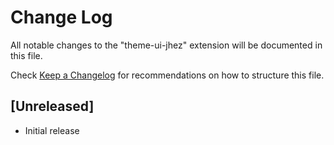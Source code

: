 # Change Log

All notable changes to the "theme-ui-jhez" extension will be documented in this file.

Check [Keep a Changelog](http://keepachangelog.com/) for recommendations on how to structure this file.

## [Unreleased]

- Initial release
